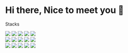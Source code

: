 # Hi there, Nice to meet you 👋

Stacks

<img src="https://img.shields.io/badge/React-black?style=flat-square&logo=React&logoColor=61DAFB"/></a>
<img src="https://img.shields.io/badge/ReactNative-black?style=flat-square&logo=React&logoColor=61DAFB"/>
<img src="https://img.shields.io/badge/Redux-black?style=flat-square&logo=Redux&logoColor=764ABC"/>
<img src="https://img.shields.io/badge/ReduxSaga-black?style=flat-square&logo=reduxsaga&logoColor=999999"/>
<img src="https://img.shields.io/badge/ReactQuery-black?style=flat-square&logo=reactquery&logoColor=FF4154"/>
<br/>
<img src="https://img.shields.io/badge/ReactRouter-black?style=flat-square&logo=reactrouter&logoColor=CA4245"/>
<img src="https://img.shields.io/badge/Typescript-black?style=flat-square&logo=typescript&logoColor=3178C6"/>
<img src="https://img.shields.io/badge/D3-black?style=flat-square&logo=d3dotjs&logoColor=F9A03C"/>
<img src="https://img.shields.io/badge/Storybook-black?style=flat-square&logo=storybook&logoColor=FF4785"/>
<img src="https://img.shields.io/badge/Fastlane-black?style=flat-square&logo=fastlane&logoColor=00F200"/>
<br/>
<img src="https://img.shields.io/badge/Mobx-black?style=flat-square&logo=mobx&logoColor=FF9955"/>
<img src="https://img.shields.io/badge/Electron-black?style=flat-square&logo=electron&logoColor=47848F"/>
<img src="https://img.shields.io/badge/swift-black?style=flat-square&logo=swift&logoColor=F05138"/>
<img src="https://img.shields.io/badge/Amazonroute53-black?style=flat-square&logo=amazonroute53&logoColor=8C4FFF"/>
<img src="https://img.shields.io/badge/Amazons3-black?style=flat-square&logo=amazons3&logoColor=569A31"/>
